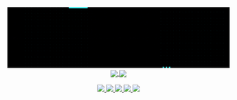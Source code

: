 <img  src="Fotos/gif/BemVindo.gif">
<div align="center">
  <a href="https://github.com/anuraghazra/github-readme-stats">
  <img align="center" src="https://github-readme-stats.vercel.app/api?username=Alfredo-Ramon&show_icons=true&theme=dark" height="150">
</a>
<a href="https://github.com/anuraghazra/github-readme-stats">
  <img align="center" src="https://github-readme-stats.vercel.app/api/top-langs/?username=Alfredo-Ramon&layout=compact&theme=dark" height="150" />
</a>
</div>


<br>
<div align="center"> <a href="alfredoramon@gmail.com"> <img src="https://img.shields.io/badge/Gmail-D14836?style=for-the-badge&logo=gmail&logoColor=white" > </a>
<a href="alfredoramon@gmail.com"> <img src="https://img.shields.io/badge/linkedin-%230077B5.svg?style=for-the-badge&logo=linkedin&logoColor=white"> </a>
<a href="alfredoramon@gmail.com"> <img src="https://img.shields.io/badge/Telegram-2CA5E0?style=for-the-badge&logo=telegram&logoColor=white"> </a>     
<a href="alfredoramon@gmail.com"> <img src="https://img.shields.io/badge/Instagram-%23E4405F.svg?style=for-the-badge&logo=Instagram&logoColor=white"> </a>
<a href="alfredoramon@gmail.com"> <img src="https://img.shields.io/badge/Facebook-%231877F2.svg?style=for-the-badge&logo=Facebook&logoColor=white"> </a> </div>
